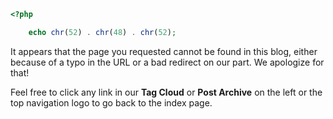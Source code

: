```php
<?php

    echo chr(52) . chr(48) . chr(52);
```

It appears that the page you requested cannot be found in this blog, either because of a typo in the URL or a bad redirect on our part. We apologize for that!

Feel free to click any link in our **Tag Cloud** or **Post Archive** on the left or the top navigation logo to go back to the index page.